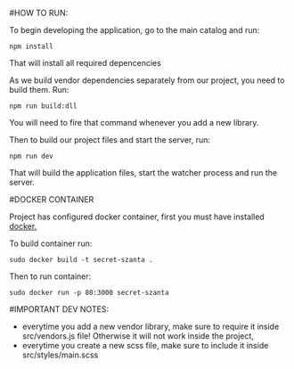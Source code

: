 #HOW TO RUN:

To begin developing the application, go to the main catalog and run:
```
npm install
```
That will install all required depencencies

As we build vendor dependencies separately from our project, you need to build them. Run:
```
npm run build:dll
```
You will need to fire that command whenever you add a new library.

Then to build our project files and start the server, run:
```
npm run dev
```

That will build the application files, start the watcher process and run the server.

#DOCKER CONTAINER

Project has configured docker container, first you must have installed [docker.](https://www.docker.com/)

To build container run:

```
sudo docker build -t secret-szanta .
```

Then to run container:

`
sudo docker run -p 80:3000 secret-szanta
`

#IMPORTANT DEV NOTES:
- everytime you add a new vendor library, make sure to require it inside src/vendors.js file! Otherwise
it will not work inside the project,
- everytime you create a new scss file, make sure to include it inside src/styles/main.scss
